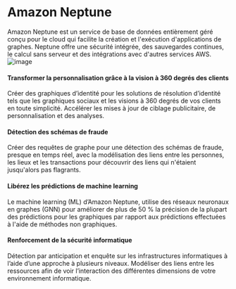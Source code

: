 # Amazon Neptune
Amazon Neptune est un service de base de données entièrement géré conçu pour le cloud qui facilite la création et l'exécution d'applications de graphes. Neptune offre une sécurité intégrée, des sauvegardes continues, le calcul sans serveur et des intégrations avec d'autres services AWS.
![image](https://user-images.githubusercontent.com/103506746/210063931-c2fcfefb-d2ff-4860-924e-39a1232692df.png)
#### Transformer la personnalisation grâce à la vision à 360 degrés des clients
Créer des graphiques d’identité pour les solutions de résolution d’identité tels que les graphiques sociaux et les visions à 360 degrés de vos clients en toute simplicité. Accélérer les mises à jour de ciblage publicitaire, de personnalisation et des analyses.

#### Détection des schémas de fraude
Créer des requêtes de graphe pour une détection des schémas de fraude, presque en temps réel, avec la modélisation des liens entre les personnes, les lieux et les transactions pour découvrir des liens qui n'étaient jusqu'alors pas flagrants.
#### Libérez les prédictions de machine learning
Le machine learning (ML) d’Amazon Neptune, utilise des réseaux neuronaux en graphes (GNN) pour améliorer de plus de 50 % la précision de la plupart des prédictions pour les graphiques par rapport aux prédictions effectuées à l'aide de méthodes non graphiques.
#### Renforcement de la sécurité informatique
Détection par anticipation et enquête sur les infrastructures informatiques à l’aide d’une approche à plusieurs niveaux. Modéliser des liens entre les ressources afin de voir l’interaction des différentes dimensions de votre environnement informatique.
